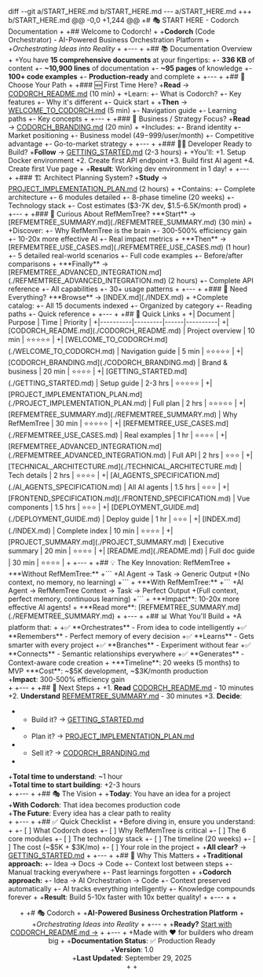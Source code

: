 diff --git a/START_HERE.md b/START_HERE.md
--- a/START_HERE.md
+++ b/START_HERE.md
@@ -0,0 +1,244 @@
+# 🎭 START HERE - Codorch Documentation
+
+## Welcome to Codorch!
+
+**Codorch** (Code Orchestrator) - AI-Powered Business Orchestration Platform
+
+*Orchestrating Ideas into Reality*
+
+---
+
+## 📚 Documentation Overview
+
+You have **15 comprehensive documents** at your fingertips:
+- **336 KB** of content
+- **~10,900 lines** of documentation
+- **~95 pages** of knowledge
+- **100+ code examples**
+- **Production-ready** and complete
+
+---
+
+## 🎯 Choose Your Path
+
+### 🆕 First Time Here?
+**Read** → [CODORCH_README.md](./CODORCH_README.md) (10 min)
+
+Learn:
+- What is Codorch?
+- Key features
+- Why it's different
+- Quick start
+
+**Then** → [WELCOME_TO_CODORCH.md](./WELCOME_TO_CODORCH.md) (5 min)
+- Navigation guide
+- Learning paths
+- Key concepts
+
+---
+
+### 💼 Business / Strategy Focus?
+**Read** → [CODORCH_BRANDING.md](./CODORCH_BRANDING.md) (20 min)
+
+Includes:
+- Brand identity
+- Market positioning
+- Business model ($49-$999/user/month)
+- Competitive advantage
+- Go-to-market strategy
+
+---
+
+### 👨‍💻 Developer Ready to Build?
+**Follow** → [GETTING_STARTED.md](./GETTING_STARTED.md) (2-3 hours)
+
+You'll:
+1. Setup Docker environment
+2. Create first API endpoint
+3. Build first AI agent
+4. Create first Vue page
+
+**Result**: Working dev environment in 1 day!
+
+---
+
+### 🏗️ Architect Planning System?
+**Study** → [PROJECT_IMPLEMENTATION_PLAN.md](./PROJECT_IMPLEMENTATION_PLAN.md) (2 hours)
+
+Contains:
+- Complete architecture
+- 6 modules detailed
+- 8-phase timeline (20 weeks)
+- Technology stack
+- Cost estimates ($3-7K dev, $1.5-6.5K/month prod)
+
+---
+
+### 🧠 Curious About RefMemTree?
+**Start** → [REFMEMTREE_SUMMARY.md](./REFMEMTREE_SUMMARY.md) (30 min)
+
+Discover:
+- Why RefMemTree is the brain
+- 300-500% efficiency gain
+- 10-20x more effective AI
+- Real impact metrics
+
+**Then** → [REFMEMTREE_USE_CASES.md](./REFMEMTREE_USE_CASES.md) (1 hour)
+- 5 detailed real-world scenarios
+- Full code examples
+- Before/after comparisons
+
+**Finally** → [REFMEMTREE_ADVANCED_INTEGRATION.md](./REFMEMTREE_ADVANCED_INTEGRATION.md) (2 hours)
+- Complete API reference
+- All capabilities
+- 30+ usage patterns
+
+---
+
+### 📖 Need Everything?
+**Browse** → [INDEX.md](./INDEX.md)
+
+Complete catalog:
+- All 15 documents indexed
+- Organized by category
+- Reading paths
+- Quick reference
+
+---
+
+## 🚀 Quick Links
+
+| Document | Purpose | Time | Priority |
+|----------|---------|------|----------|
+| [CODORCH_README.md](./CODORCH_README.md) | Project overview | 10 min | ⭐⭐⭐⭐⭐ |
+| [WELCOME_TO_CODORCH.md](./WELCOME_TO_CODORCH.md) | Navigation guide | 5 min | ⭐⭐⭐⭐⭐ |
+| [CODORCH_BRANDING.md](./CODORCH_BRANDING.md) | Brand & business | 20 min | ⭐⭐⭐⭐ |
+| [GETTING_STARTED.md](./GETTING_STARTED.md) | Setup guide | 2-3 hrs | ⭐⭐⭐⭐⭐ |
+| [PROJECT_IMPLEMENTATION_PLAN.md](./PROJECT_IMPLEMENTATION_PLAN.md) | Full plan | 2 hrs | ⭐⭐⭐⭐⭐ |
+| [REFMEMTREE_SUMMARY.md](./REFMEMTREE_SUMMARY.md) | Why RefMemTree | 30 min | ⭐⭐⭐⭐⭐ |
+| [REFMEMTREE_USE_CASES.md](./REFMEMTREE_USE_CASES.md) | Real examples | 1 hr | ⭐⭐⭐⭐ |
+| [REFMEMTREE_ADVANCED_INTEGRATION.md](./REFMEMTREE_ADVANCED_INTEGRATION.md) | Full API | 2 hrs | ⭐⭐⭐ |
+| [TECHNICAL_ARCHITECTURE.md](./TECHNICAL_ARCHITECTURE.md) | Tech details | 2 hrs | ⭐⭐⭐⭐ |
+| [AI_AGENTS_SPECIFICATION.md](./AI_AGENTS_SPECIFICATION.md) | All AI agents | 1.5 hrs | ⭐⭐⭐ |
+| [FRONTEND_SPECIFICATION.md](./FRONTEND_SPECIFICATION.md) | Vue components | 1.5 hrs | ⭐⭐⭐ |
+| [DEPLOYMENT_GUIDE.md](./DEPLOYMENT_GUIDE.md) | Deploy guide | 1 hr | ⭐⭐⭐ |
+| [INDEX.md](./INDEX.md) | Complete index | 10 min | ⭐⭐⭐⭐ |
+| [PROJECT_SUMMARY.md](./PROJECT_SUMMARY.md) | Executive summary | 20 min | ⭐⭐⭐⭐ |
+| [README.md](./README.md) | Full doc guide | 30 min | ⭐⭐⭐⭐ |
+
+---
+
+## 💡 The Key Innovation: RefMemTree
+
+**Without RefMemTree:**
+```
+AI Agent → Task → Generic Output
+(No context, no memory, no learning)
+```
+
+**With RefMemTree:**
+```
+AI Agent → RefMemTree Context → Task → Perfect Output
+(Full context, perfect memory, continuous learning)
+```
+
+**Impact**: 10-20x more effective AI agents!
+
+**Read more**: [REFMEMTREE_SUMMARY.md](./REFMEMTREE_SUMMARY.md)
+
+---
+
+## 📊 What You'll Build
+
+A platform that:
+
+✅ **Orchestrates** - From idea to code intelligently  
+✅ **Remembers** - Perfect memory of every decision  
+✅ **Learns** - Gets smarter with every project  
+✅ **Branches** - Experiment without fear  
+✅ **Connects** - Semantic relationships everywhere  
+✅ **Generates** - Context-aware code creation  
+
+**Timeline**: 20 weeks (5 months) to MVP  
+**Cost**: ~$5K development, ~$3K/month production  
+**Impact**: 300-500% efficiency gain  
+
+---
+
+## 🎯 Next Steps
+
+1. **Read** [CODORCH_README.md](./CODORCH_README.md) - 10 minutes
+2. **Understand** [REFMEMTREE_SUMMARY.md](./REFMEMTREE_SUMMARY.md) - 30 minutes
+3. **Decide**:
+   - Build it? → [GETTING_STARTED.md](./GETTING_STARTED.md)
+   - Plan it? → [PROJECT_IMPLEMENTATION_PLAN.md](./PROJECT_IMPLEMENTATION_PLAN.md)
+   - Sell it? → [CODORCH_BRANDING.md](./CODORCH_BRANDING.md)
+
+**Total time to understand**: ~1 hour  
+**Total time to start building**: +2-3 hours  
+
+---
+
+## 🎭 The Vision
+
+**Today**: You have an idea for a project  
+**With Codorch**: That idea becomes production code  
+**The Future**: Every idea has a clear path to reality  
+
+---
+
+## ✅ Quick Checklist
+
+Before diving in, ensure you understand:
+
+- [ ] What Codorch does
+- [ ] Why RefMemTree is critical
+- [ ] The 6 core modules
+- [ ] The technology stack
+- [ ] The timeline (20 weeks)
+- [ ] The cost (~$5K + $3K/mo)
+- [ ] Your role in the project
+
+**All clear?** → [GETTING_STARTED.md](./GETTING_STARTED.md)
+
+---
+
+## 🌟 Why This Matters
+
+**Traditional approach:**
+- Idea → Docs → Code
+- Context lost between steps
+- Manual tracking everywhere
+- Past learnings forgotten
+
+**Codorch approach:**
+- Idea → AI Orchestration → Code
+- Context preserved automatically
+- AI tracks everything intelligently
+- Knowledge compounds forever
+
+**Result**: Build 5-10x faster with 10x better quality!
+
+---
+
+<div align="center">
+
+# 🎭 Codorch
+
+**AI-Powered Business Orchestration Platform**
+
+*Orchestrating Ideas into Reality*
+
+---
+
+**Ready?** [Start with CODORCH_README.md →](./CODORCH_README.md)
+
+---
+
+Made with ❤️ for builders who dream big
+
+**Documentation Status**: ✅ Production Ready  
+**Version**: 1.0  
+**Last Updated**: September 29, 2025  
+
+</div>
